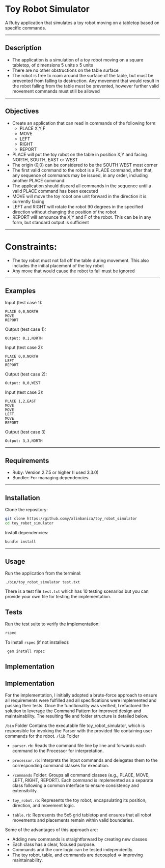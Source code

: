 # Toy Robot Simulator
A Ruby application that simulates a toy robot moving on a tabletop based on specific commands.

---
## Description
- The application is a simulation of a toy robot moving on a square tabletop, of dimensions 5 units
x 5 units
- There are no other obstructions on the table surface
- The robot is free to roam around the surface of the table, but must be prevented from falling to
destruction. Any movement that would result in the robot falling from the table must be
prevented, however further valid movement commands must still be allowed
---
## Objectives
- Create an application that can read in commands of the following form:
    -  PLACE X,Y,F
    -  MOVE
    -  LEFT
    -  RIGHT
    -  REPORT
- PLACE will put the toy robot on the table in position X,Y and facing NORTH, SOUTH, EAST or
WEST
- The origin (0,0) can be considered to be the SOUTH WEST most corner
- The first valid command to the robot is a PLACE command, after that, any sequence of commands may be issued, in any order, including another PLACE command
- The application should discard all commands in the sequence until a valid PLACE command has
been executed
- MOVE will move the toy robot one unit forward in the direction it is currently facing
- LEFT and RIGHT will rotate the robot 90 degrees in the specified direction without changing the position of the robot
- REPORT will announce the X,Y and F of the robot. This can be in any form, but standard output is sufficient
---
# Constraints:
- The toy robot must not fall off the table during movement. This also includes the initial
placement of the toy robot
- Any move that would cause the robot to fall must be ignored
---
## Examples
Input (test case 1):
```
PLACE 0,0,NORTH
MOVE
REPORT
```
Output (test case 1):
```
Output: 0,1,NORTH
```
Input (test case 2):
```
PLACE 0,0,NORTH
LEFT
REPORT
```
Output (test case 2):
```
Output: 0,0,WEST
```
Input (test case 3):
```
PLACE 1,2,EAST
MOVE
MOVE
LEFT
MOVE
REPORT
```
Output (test case 3)
```
Output: 3,3,NORTH
```
---
## Requirements
- Ruby: Version 2.7.5 or higher (I used 3.3.0)
- Bundler: For managing dependencies
---
## Installation
Clone the repository:
``` bash
git clone https://github.comy/alinbanica/toy_robot_simulator
cd toy_robot_simulator
```
Install dependencies:
``` bash
bundle install
```
---
## Usage
Run the application from the terminal:
```
./bin/toy_robot_simulator test.txt
```
There is a test file `test.txt` which has 10 testing scenarios but you can provide your own file for testing the implementation.

## Tests
Run the test suite to verify the implementation:
```bash
rspec
```
To install `rspec` (if not installed):
```bash
 gem install rspec
```

## Implementation

## Implementation
For the implementation, I initially adopted a brute-force approach to ensure all requirements were fulfilled and all specifications were implemented and passing their tests. Once the functionality was verified, I refactored the solution to leverage the Command Pattern for improved design and maintainability. The resulting file and folder structure is detailed below.

`/bin` Folder
Contains the executable file toy_robot_simulator, which is responsible for invoking the Parser with the provided file containing user commands for the robot.
`/lib` Folder
 - `parser.rb`:
Reads the command file line by line and forwards each command to the Processor for interpretation.

- `processor.rb`:
Interprets the input commands and delegates them to the corresponding command classes for execution.

- `/commands` Folder:
Groups all command classes (e.g., PLACE, MOVE, LEFT, RIGHT, REPORT). Each command is implemented as a separate class following a common interface to ensure consistency and extensibility.

- `toy_robot.rb`:
Represents the toy robot, encapsulating its position, direction, and movement logic.

- `table.rb`:
Represents the 5x5 grid tabletop and ensures that all robot movements and placements remain within valid boundaries.

Some of the advantages of this approach are:
 - Adding new commands is straightforward by creating new classes
 - Each class has a clear, focused purpose.
 - Commands and the core logic can be tested independently.
 - The toy robot, table, and commands are decoupled =>  improving maintainability.
